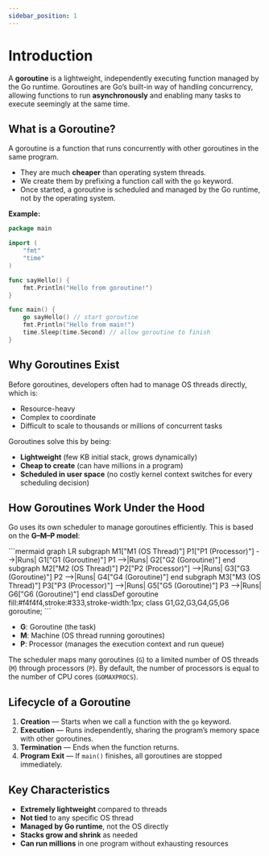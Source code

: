 ```yaml
---
sidebar_position: 1
---
```


# Introduction

A **goroutine** is a lightweight, independently executing function managed by the Go runtime. Goroutines are Go’s built-in way of handling concurrency, allowing functions to run **asynchronously** and enabling many tasks to execute seemingly at the same time.

## What is a Goroutine?

A goroutine is a function that runs concurrently with other goroutines in the same program.

- They are much **cheaper** than operating system threads.
- We create them by prefixing a function call with the `go` keyword.
- Once started, a goroutine is scheduled and managed by the Go runtime, not by the operating system.

**Example:**

```go
package main

import (
    "fmt"
    "time"
)

func sayHello() {
    fmt.Println("Hello from goroutine!")
}

func main() {
    go sayHello() // start goroutine
    fmt.Println("Hello from main!")
    time.Sleep(time.Second) // allow goroutine to finish
}
```

## Why Goroutines Exist

Before goroutines, developers often had to manage OS threads directly, which is:

- Resource-heavy
- Complex to coordinate
- Difficult to scale to thousands or millions of concurrent tasks

Goroutines solve this by being:

- **Lightweight** (few KB initial stack, grows dynamically)
- **Cheap to create** (can have millions in a program)
- **Scheduled in user space** (no costly kernel context switches for every scheduling decision)

## How Goroutines Work Under the Hood

Go uses its own scheduler to manage goroutines efficiently. This is based on the **G–M–P model**:

<div style={{textAlign: 'center'}}>
    ```mermaid
    graph LR
        subgraph M1["M1 (OS Thread)"]
            P1["P1 (Processor)"] -->|Runs| G1["G1 (Goroutine)"]
            P1 -->|Runs| G2["G2 (Goroutine)"]
        end
        subgraph M2["M2 (OS Thread)"]
            P2["P2 (Processor)"] -->|Runs| G3["G3 (Goroutine)"]
            P2 -->|Runs| G4["G4 (Goroutine)"]
        end
        subgraph M3["M3 (OS Thread)"]
            P3["P3 (Processor)"] -->|Runs| G5["G5 (Goroutine)"]
            P3 -->|Runs| G6["G6 (Goroutine)"]
        end
        classDef goroutine fill:#f4f4f4,stroke:#333,stroke-width:1px;
        class G1,G2,G3,G4,G5,G6 goroutine;
    ```
</div>

- **G**: Goroutine (the task)
- **M**: Machine (OS thread running goroutines)
- **P**: Processor (manages the execution context and run queue)

The scheduler maps many goroutines (`G`) to a limited number of OS threads (`M`) through processors (`P`).
By default, the number of processors is equal to the number of CPU cores (`GOMAXPROCS`).

## Lifecycle of a Goroutine

1. **Creation** — Starts when we call a function with the `go` keyword.
2. **Execution** — Runs independently, sharing the program’s memory space with other goroutines.
3. **Termination** — Ends when the function returns.
4. **Program Exit** — If `main()` finishes, all goroutines are stopped immediately.

## Key Characteristics

- **Extremely lightweight** compared to threads
- **Not tied** to any specific OS thread
- **Managed by Go runtime**, not the OS directly
- **Stacks grow and shrink** as needed
- **Can run millions** in one program without exhausting resources

